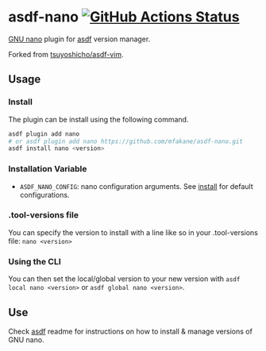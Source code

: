 # asdf-nano [![GitHub Actions Status](https://github.com/mfakane/asdf-nano/actions/workflows/build.yml/badge.svg?branch=master)](https://github.com/mfakane/asdf-nano/actions)

[GNU nano](https://www.nano-editor.org/) plugin for [asdf](https://github.com/asdf-vm/asdf) version manager.

Forked from [tsuyoshicho/asdf-vim](https://github.com/tsuyoshicho/asdf-vim).

## Usage

### Install

The plugin can be install using the following command.

```sh
asdf plugin add nano
# or asdf plugin add nano https://github.com/mfakane/asdf-nano.git
asdf install nano <version>
```

### Installation Variable

- `ASDF_NANO_CONFIG`: nano configuration arguments. See [install](bin/install) for default configurations.

### .tool-versions file

You can specify the version to install with a line like so in your .tool-versions file:
`nano <version>`

### Using the CLI

You can then set the local/global version to your new version with `asdf local nano <version>` or `asdf global nano <version>`.

## Use

Check [asdf](https://github.com/asdf-vm/asdf) readme for instructions on how to install & manage versions of GNU nano.
